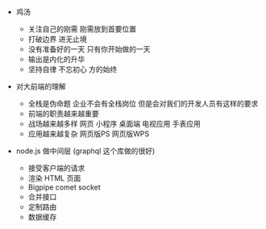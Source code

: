 - 鸡汤
    + 关注自己的刚需 刚需放到首要位置
    + 打破边界 进无止境
    + 没有准备好的一天 只有你开始做的一天
    + 输出是内化的升华
    + 坚持自律 不忘初心  方的始终


- 对大前端的理解
    - 全栈是伪命题  企业不会有全栈岗位  但是会对我们的开发人员有这样的要求
    - 前端的职责越来越重要
    - 战场越来越多样   网页 小程序 桌面端 电视应用 手表应用 
    - 应用越来越复杂 网页版PS 网页版WPS

- node.js 做中间层 (graphql 这个库做的很好)
    - 接受客户端的请求
    - 渲染 HTML 页面
    - Bigpipe comet socket 
    - 合并接口
    - 定制路由
    - 数据缓存

